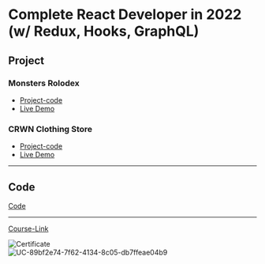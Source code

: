 # Complete React Developer in 2022 (w/ Redux, Hooks, GraphQL)
## Project

### Monsters Rolodex
- [Project-code](./Projects/Monsters-Rolodex)
- [Live Demo](https://tourmaline-fenglisu-b04b8a.netlify.app/)
### CRWN Clothing Store
- [Project-code](./Projects/CRWN-Clothing-Store)
- [Live Demo](https://clinquant-kleicha-0a7991.netlify.app/)
---
## Code
[Code](Code)

---
[Course-Link](https://www.udemy.com/course/complete-react-developer-zero-to-mastery/)<br>

![Certificate](https://user-images.githubusercontent.com/61974319/193160258-8f9710b9-14d9-4429-9c36-41cf85276fcf.jpg)
<br>![UC-89bf2e74-7f62-4134-8c05-db7ffeae04b9](https://user-images.githubusercontent.com/61974319/193160258-8f9710b9-14d9-4429-9c36-41cf85276fcf.jpg)

